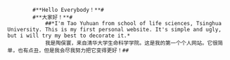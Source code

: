 
			#**Hello Everybody！**#
			#**大家好！**#
				##*I'm Tao Yuhuan from school of life sciences, Tsinghua University. This is my first personal website. It's simple and ugly, but i will try my best to decorate it.*
				我是陶俣寰，来自清华大学生命科学学院。这是我的第一个个人网站。它很简单，也有点丑，但是我会尽我努力把它变得更好！##
